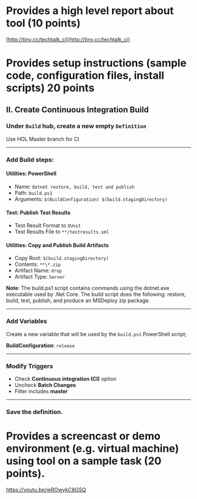 # Provides a high level report about tool (10 points)
[http://tiny.cc/techtalk_ci](http://tiny.cc/techtalk_ci)

# Provides setup instructions (sample code, configuration files, install scripts) 20 points

## II. Create Continuous Integration Build
  
### Under `Build` hub, create a new empty `Definition`
 Use HOL Master branch for CI

----
### Add Build steps:
#### Utilities: **PowerShell**
  - Name: `dotnet restore, build, test and publish`
  - Path: `build.ps1`
  - Arguments: `$(BuildConfiguration) $(build.stagingDirectory)`

#### Test: **Publish Test Results**
  - Test Result Format to `XUnit`
  - Test Results File to `**/testresults.xml`

#### Utilities: **Copy and Publish Build Artifacts**
  - Copy Root: `$(build.stagingDirectory)`
  - Contents: `**\*.zip`
  - Artifact Name: `drop`
  - Artifact Type: `Server`
  

**Note**: The build.ps1 script contains commands using the dotnet.exe executable used by .Net Core. The build script does the following: restore, build, test, publish, and produce an MSDeploy zip package.

----
### Add Variables
Create a new variable that will be used by the `build.ps1` PowerShell script;

**BuildConfiguration**: `release`

----
### Modify Triggers
- Check **Continuous integration (CI)** option 
- Uncheck **Batch Changes**
- Filter includes **master**

----
### Save the definition.


# Provides a screencast or demo environment (e.g. virtual machine) using tool on a sample task (20 points).
https://youtu.be/wROwykC8GSQ
